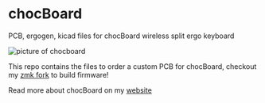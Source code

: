 # chocBoard
PCB, ergogen, kicad files for chocBoard wireless split ergo keyboard

![picture of chocboard]([https://github.com/xpsking/portfolio/src/Content/markdown/images/chocBoardCover.jpeg](https://github.com/xpsKING/portfolio/blob/master/src/Content/markdown/images/chocBoardCover.jpeg?raw=true))

This repo contains the files to order a custom PCB for chocBoard, checkout my [zmk fork](https://github.com/xpsKING/zmk) to build firmware!

Read more about chocBoard on my [website](https://hermanoff.dev)

